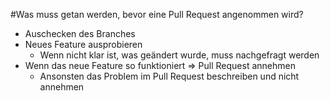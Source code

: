 #Was muss getan werden, bevor eine Pull Request angenommen wird?
- Auschecken des Branches
- Neues Feature ausprobieren
    - Wenn nicht klar ist, was geändert wurde, muss nachgefragt werden
- Wenn das neue Feature so funktioniert => Pull Request annehmen
    - Ansonsten das Problem im Pull Request beschreiben und nicht annehmen
